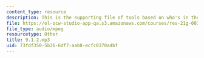 ```yaml
---
content_type: resource
description: This is the supporting file of tools based on who's in the photo.
file: https://ol-ocw-studio-app-qa.s3.amazonaws.com/courses/res-21g-003-learning-chinese-a-foundation-course-in-mandarin-spring-2011/73fdf3505b366df7aab8ecfc0370a4bf_9.1.2.mp3
file_type: audio/mpeg
resourcetype: Other
title: 9.1.2.mp3
uid: 73fdf350-5b36-6df7-aab8-ecfc0370a4bf
---
```

